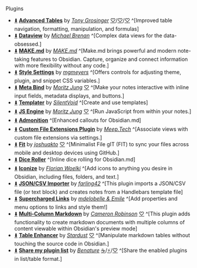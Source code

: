 Plugins
- [⬇️](obsidian://SP-install?id=table-editor-obsidian&enable=true) [**Advanced Tables**](https://obsidian.md/plugins?id=table-editor-obsidian) by [*Tony Grosinger*](https://grosinger.net) [♡](https://github.com/sponsors/tgrosinger)/[♡](https://buymeacoffee.com/tgrosinger)/[♡](https://paypal.me/tgrosinger) ^[Improved table navigation, formatting, manipulation, and formulas]
- [⬇️](obsidian://SP-install?id=dataview&enable=true) [**Dataview**](https://obsidian.md/plugins?id=dataview) by [*Michael Brenan*](https://github.com/blacksmithgu) ^[Complex data views for the data-obsessed.]
- [⬇️](obsidian://SP-install?id=make-md&enable=true) [**MAKE.md**](https://obsidian.md/plugins?id=make-md) by [*MAKE.md*](https://www.make.md) ^[Make.md brings powerful and modern note-taking features to Obsidian. Capture, organize and connect information with more flexibility without any code.]
- [⬇️](obsidian://SP-install?id=obsidian-style-settings&enable=true) [**Style Settings**](https://obsidian.md/plugins?id=obsidian-style-settings) by [*mgmeyers*](https://github.com/mgmeyers/obsidian-style-settings) ^[Offers controls for adjusting theme, plugin, and snippet CSS variables.]
- [⬇️](obsidian://SP-install?id=obsidian-meta-bind-plugin&enable=true) [**Meta Bind**](https://obsidian.md/plugins?id=obsidian-meta-bind-plugin) by [*Moritz Jung*](https://www.moritzjung.dev/) [♡](https://github.com/sponsors/mProjectsCode) ^[Make your notes interactive with inline input fields, metadata displays, and buttons.]
- [⬇️](obsidian://SP-install?id=templater-obsidian&enable=true) [**Templater**](https://obsidian.md/plugins?id=templater-obsidian) by [*SilentVoid*](https://github.com/SilentVoid13) ^[Create and use templates]
- [⬇️](obsidian://SP-install?id=js-engine&enable=true) [**JS Engine**](https://obsidian.md/plugins?id=js-engine) by [*Moritz Jung*](https://www.moritzjung.dev/) [♡](https://github.com/sponsors/mProjectsCode) ^[Run JavaScript from within your notes.]
- [⬇️](obsidian://SP-install?id=obsidian-admonition&enable=true) [**Admonition**](https://obsidian.md/plugins?id=obsidian-admonition) ^[Enhanced callouts for Obsidian.md]
- [⬇️](obsidian://SP-install?id=obsidian-custom-file-extensions-plugin&enable=true) [**Custom File Extensions Plugin**](https://obsidian.md/plugins?id=obsidian-custom-file-extensions-plugin) by [*Meep.Tech*](https://github.com/Meep-Tech/) ^[Associate views with custom file extensions via settings.]
- [⬇️](obsidian://SP-install?id=fit&enable=true) [**Fit**](https://obsidian.md/plugins?id=fit) by [*joshuakto*](https://github.com/joshuakto) [♡](https://www.buymeacoffee.com/joshuakto) ^[Minimalist File gIT (FIT) to sync your files across mobile and desktop devices using GitHub.]
- [⬇️](obsidian://SP-install?id=obsidian-dice-roller&enable=true) [**Dice Roller**](https://obsidian.md/plugins?id=obsidian-dice-roller) ^[Inline dice rolling for Obsidian.md]
- [⬇️](obsidian://SP-install?id=obsidian-icon-folder&enable=true) [**Iconize**](https://obsidian.md/plugins?id=obsidian-icon-folder) by [*Florian Woelki*](https://florianwoelki.com/) ^[Add icons to anything you desire in Obsidian, including files, folders, and text.]
- [⬇️](obsidian://SP-install?id=obsidian-import-json&enable=true) [**JSON/CSV Importer**](https://obsidian.md/plugins?id=obsidian-import-json) by [*farling42*](https://github.com/farling42/) ^[This plugin imports a JSON/CSV file (or text block) and creates notes from a Handlebars template file]
- [⬇️](obsidian://SP-install?id=supercharged-links-obsidian&enable=true) [**Supercharged Links**](https://obsidian.md/plugins?id=supercharged-links-obsidian) by [*mdelobelle & Emile*](https://github.com/mdelobelle/mdelobelle/tree/main) ^[Add properties and menu options to links and style them!]
- [⬇️](obsidian://SP-install?id=multi-column-markdown&enable=true) [**Multi-Column Markdown**](https://obsidian.md/plugins?id=multi-column-markdown) by [*Cameron Robinson*](https://portfolio.ckrobinson.net) [♡](https://www.buymeacoffee.com/ckrobinson) ^[This plugin adds functionality to create markdown documents with multiple columns of content viewable within Obsidian's preview mode]
- [⬇️](obsidian://SP-install?id=ob-table-enhancer&enable=true) [**Table Enhancer**](https://obsidian.md/plugins?id=ob-table-enhancer) by [*Stardust*](https://obsidian.md) [♡](https://github.com/Stardusten/ob-table-enhancer) ^[Manipulate markdown tables without touching the source code in Obsidian.]
- [⬇️](obsidian://SP-install?id=share-my-plugin-list&enable=true) [**Share my plugin list**](https://obsidian.md/plugins?id=share-my-plugin-list) by [*Benature*](https://github.com/Benature) [☕️](https://www.buymeacoffee.com/benature)/[⚡️](https://afdian.net/a/Benature-K)/[♡](https://s2.loli.net/2024/01/30/jQ9fTSyBxvXRoOM.png) ^[Share the enabled plugins in list/table format.]